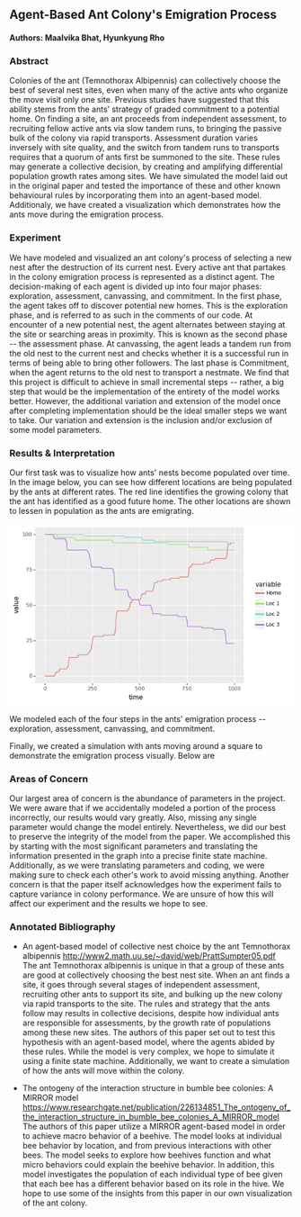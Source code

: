## Agent-Based Ant Colony's Emigration Process
#### Authors: Maalvika Bhat, Hyunkyung Rho

### Abstract
Colonies of the ant (Temnothorax Albipennis) can collectively choose the best of several nest sites, even when many of the active ants who organize the move visit only one site. Previous studies have suggested that this ability stems from the ants’ strategy of graded commitment to a potential home. On finding a site, an ant proceeds from independent assessment, to recruiting fellow active ants via slow tandem runs, to bringing the passive bulk of the colony via rapid transports. Assessment duration varies inversely with site quality, and the switch from tandem runs to transports requires that a quorum of ants first be summoned to the site. These rules may generate a collective decision, by creating and amplifying differential population growth rates among sites. We have simulated the model laid out in the original paper and tested the importance of these and other known behavioural rules by incorporating them into an agent-based model. Additionaly, we have created a visualization which demonstrates how the ants move during the emigration process.

### Experiment
We have modeled and visualized an ant colony's process of selecting a new nest after the destruction of its current nest. Every active ant that partakes in the colony emigration process is represented as a distinct agent. The decision-making of each agent is divided up into four major phases: exploration, assessment, canvassing, and commitment. In the first phase, the agent takes off to discover potential new homes. This is the exploration phase, and is referred to as such in the comments of our code. At encounter of a new potential nest, the agent alternates between staying at the site or searching areas in proximity. This is known as the second phase -- the assessment phase. At canvassing, the agent leads a tandem run from the old nest to the current nest and checks whether it is a successful run in terms of being able to bring other followers. The last phase is Commitment, when the agent returns to the old nest to transport a nestmate. 
We find that this  project is difficult to achieve in small incremental steps -- rather, a big step that would be the implementation of the entirety of the model works better. However, the additional variation and extension of the model once after completing implementation should be the ideal smaller steps we want to take. Our variation and extension is the inclusion and/or exclusion of some model parameters. 


### Results & Interpretation
Our first task was to visualize how ants' nests become populated over time. In the image below, you can see how different locations are being populated by the ants at different rates. The red line identifies the growing colony that the ant has identified as a good future home. The other locations are shown to lessen in population as the ants are emigrating.

<img src="https://github.com/maalvikabhat/agent-based-ant-colony/blob/main/pictures/nest_population_over_time.png">

We modeled each of the four steps in the ants' emigration process -- exploration, assessment, canvassing, and commitment.

Finally, we created a simulation with ants moving around a square to demonstrate the emigration process visually. Below are 


### Areas of Concern
Our largest area of concern is the abundance of parameters in the project. We were aware that if we accidentally modeled a portion of the process incorrectly, our results would vary greatly. Also, missing any single parameter would change the model entirely. Nevertheless, we did our best to preserve the integrity of the model from the paper. We accomplished this by starting with the most significant parameters and translating the information presented in the graph into a precise finite state machine. Additionally, as we were translating parameters and coding, we were making sure to check each other's work to avoid missing anything. 
Another concern is that the paper itself acknowledges how the experiment fails to capture variance in colony performance. We are unsure of how this will affect our experiment and the results we hope to see. 

### Annotated Bibliography 
- An agent-based model of collective nest choice by the ant Temnothorax albipennis
http://www2.math.uu.se/~david/web/PrattSumpter05.pdf </br>
The ant Temnothorax albipennis is unique in that a group of these ants are good at collectively choosing the best nest site. When an ant finds a site, it goes through several stages of independent assessment, recruiting other ants to support its site, and bulking up the new colony via rapid transports to the site. The rules and strategy that the ants follow may results in collective decisions, despite how individual ants are responsible for assessments, by the growth rate of populations among these new sites. The authors of this paper set out to test this hypothesis with an agent-based model, where the agents abided by these rules. While the model is very complex, we hope to simulate it using a finite state machine. Additionally, we want to create a simulation of how the ants will move within the colony. 

- The ontogeny of the interaction structure in bumble bee colonies: A MIRROR model  
https://www.researchgate.net/publication/226134851_The_ontogeny_of_the_interaction_structure_in_bumble_bee_colonies_A_MIRROR_model </br>
The authors of this paper utilize a MIRROR agent-based model in order to achieve macro behavior of a beehive. The model looks at individual bee behavior by location, and from previous interactions with other bees. The model seeks to explore how beehives function and what micro behaviors could explain the beehive behavior. In addition, this model investigates the population of each individual type of bee given that each bee has a different behavior based on its role in the hive. We hope to use some of the insights from this paper in our own visualization of the ant colony.
